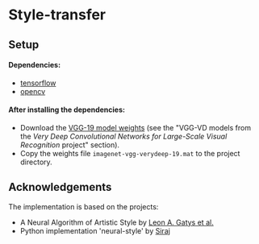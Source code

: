 # Style-transfer

## Setup
#### Dependencies:
* [tensorflow](https://github.com/tensorflow/tensorflow)
* [opencv](http://opencv.org/downloads.html)

#### After installing the dependencies: 
* Download the [VGG-19 model weights](http://www.vlfeat.org/matconvnet/pretrained/) (see the "VGG-VD models from the *Very Deep Convolutional Networks for Large-Scale Visual Recognition* project" section). 
* Copy the weights file `imagenet-vgg-verydeep-19.mat` to the project directory.

## Acknowledgements

The implementation is based on the projects: 
* A Neural Algorithm of Artistic Style by [Leon A. Gatys et al.](https://arxiv.org/pdf/1508.06576.pdf)
* Python implementation 'neural-style' by [Siraj](https://github.com/llSourcell/How_to_do_style_transfer_in_tensorflow)
